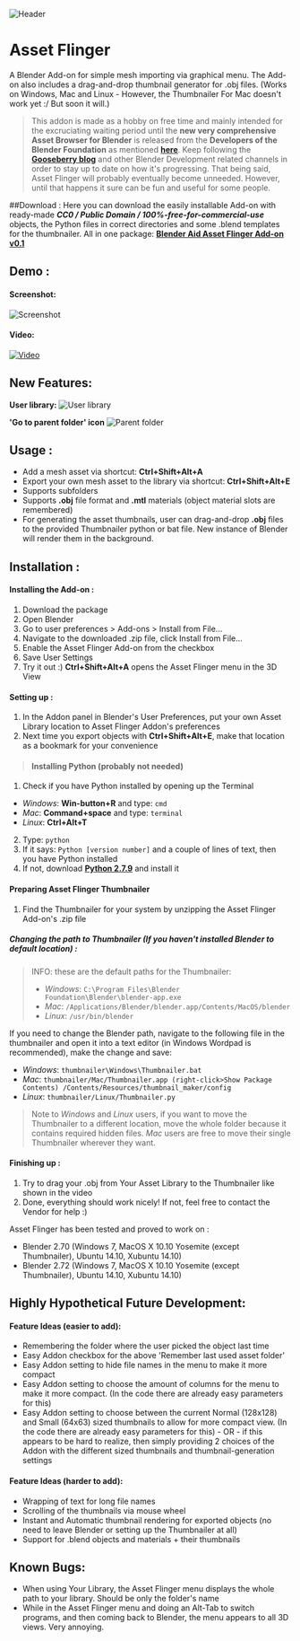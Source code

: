 ![Header](http://i.imgur.com/gp3BdlI.jpg)
# Asset Flinger
A Blender Add-on for simple mesh importing via graphical menu. 
The Add-on also includes a drag-and-drop thumbnail generator for .obj files. (Works on Windows, Mac and Linux - However, the Thumbnailer For Mac doesn't work yet :/ But soon it will.)

> This addon is made as a hobby on free time and mainly intended for the excruciating waiting period until the **new very comprehensive Asset Browser for Blender** is released from the **Developers of the Blender Foundation** as mentioned **[here](http://www.blender.org/press/18-anticipated-blender-development-projects-of-2015/)**. Keep following the **[Gooseberry blog](http://gooseberry.blender.org)** and other Blender Development related channels in order to stay up to date on how it's progressing. That being said, Asset Flinger will probably eventually become unneeded. However, until that happens it sure can be fun and useful for some people.

##Download :
Here you can download the easily installable Add-on with ready-made ***CC0 / Public Domain / 100%-free-for-commercial-use*** objects, the Python files in correct directories and some .blend templates for the thumbnailer. All in one package: **[Blender Aid Asset Flinger Add-on v0.1](http://files.manujarvinen.com/Blender_Aid/Blender_Aid_Asset_Flinger_Add-on_v0.1.zip)**

## Demo :

#### Screenshot:
![Screenshot](http://i.imgur.com/sjnjRNl.jpg)
#### Video:
<a href="https://www.youtube.com/watch?v=FhpIx_CqWIo" target="_blank">![Video](http://i.imgur.com/BwRkfsY.jpg)</a>

## New Features:
**User library:**
![User library](http://i.imgur.com/mNprfnZ.png)

**'Go to parent folder' icon**
![Parent folder](http://i.imgur.com/IqbiM0D.png)

## Usage :

* Add a mesh asset via shortcut: **Ctrl+Shift+Alt+A**
* Export your own mesh asset to the library via shortcut: **Ctrl+Shift+Alt+E**
* Supports subfolders
* Supports **.obj** file format and **.mtl** materials (object material slots are remembered)
* For generating the asset thumbnails, user can drag-and-drop **.obj** files to the provided Thumbnailer python or bat file. New instance of Blender will render them in the background.

## Installation :
#### Installing the Add-on :
1. Download the package
2. Open Blender
3. Go to user preferences > Add-ons > Install from File...
4. Navigate to the downloaded .zip file, click Install from File...
5. Enable the Asset Flinger Add-on from the checkbox
6. Save User Settings
7. Try it out :) **Ctrl+Shift+Alt+A** opens the Asset Flinger menu in the 3D View

#### Setting up :
1. In the Addon panel in Blender's User Preferences, put your own Asset Library location to Asset Flinger Addon's preferences
2. Next time you export objects with **Ctrl+Shift+Alt+E**, make that location as a bookmark for your convenience

> #### Installing Python (probably not needed)
1. Check if you have Python installed by opening up the Terminal 
 * *Windows*: **Win-button+R** and type: `cmd`
 * *Mac*: **Command+space** and type: `terminal`
 * *Linux*: **Ctrl+Alt+T**
2. Type: `python`
3. If it says: `Python [version number]` and a couple of lines of text, then you have Python installed
4. If not, download **[Python 2.7.9](http://www.python.org)** and install it

#### Preparing Asset Flinger Thumbnailer
1. Find the Thumbnailer for your system by unzipping the Asset Flinger Add-on's .zip file

##### Changing the path to Thumbnailer (If you haven't installed Blender to default location) :
> INFO: these are the default paths for the Thumbnailer:
> * *Windows*: `C:\Program Files\Blender Foundation\Blender\blender-app.exe`
> * *Mac*: `/Applications/Blender/blender.app/Contents/MacOS/blender`
> * *Linux*: `/usr/bin/blender`
    
If you need to change the Blender path, navigate to the following file in the thumbnailer and open it into a text editor (in Windows Wordpad is recommended), make the change and save:
 * *Windows*: `thumbnailer\Windows\Thumbnailer.bat`
 * *Mac*: `thumbnailer/Mac/Thumbnailer.app (right-click>Show Package Contents) /Contents/Resources/thumbnail_maker/config`
 * *Linux*: `thumbnailer/Linux/Thumbnailer.py`

> Note to *Windows* and *Linux* users, if you want to move the Thumbnailer to a different location, move the whole folder because it contains required hidden files. *Mac* users are free to move their single Thumbnailer wherever they want.

#### Finishing up :
1. Try to drag your .obj from Your Asset Library to the Thumbnailer like shown in the video
2. Done, everything should work nicely! If not, feel free to contact the Vendor for help :)

Asset Flinger has been tested and proved to work on :
* Blender 2.70 (Windows 7, MacOS X 10.10 Yosemite (except Thumbnailer), Ubuntu 14.10, Xubuntu 14.10)
* Blender 2.72 (Windows 7, MacOS X 10.10 Yosemite (except Thumbnailer), Ubuntu 14.10, Xubuntu 14.10) 

## Highly Hypothetical Future Development:

#### Feature Ideas (easier to add):
* Remembering the folder where the user picked the object last time
* Easy Addon checkbox for the above 'Remember last used asset folder'
* Easy Addon setting to hide file names in the menu to make it more compact
* Easy Addon setting to choose the amount of columns for the menu to make it more compact. (In the code there are already easy parameters for this)
* Easy Addon setting to choose between the current Normal (128x128) and Small (64x63) sized thumbnails to allow for more compact view. (In the code there are already easy parameters for this) - OR - if this appears to be hard to realize, then simply providing 2 choices of the Addon with the different sized thumbnails and thumbnail-generation settings

#### Feature Ideas (harder to add):
* Wrapping of text for long file names
* Scrolling of the thumbnails via mouse wheel
* Instant and Automatic thumbnail rendering for exported objects (no need to leave Blender or setting up the Thumbnailer at all)
* Support for .blend objects and materials + their thumbnails

## Known Bugs:
* When using Your Library, the Asset Flinger menu displays the whole path to your library. Should be only the folder's name
* While in the Asset Flinger menu and doing an Alt-Tab to switch programs, and then coming back to Blender, the menu appears to all 3D views. Very annoying.
